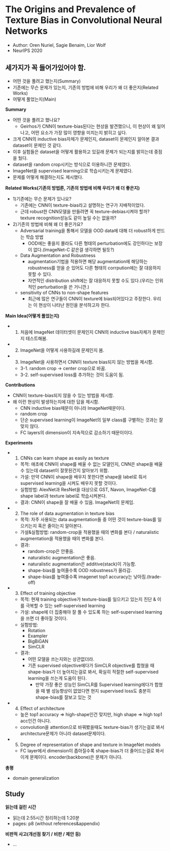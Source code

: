 # The Origins and Prevalence of Texture Bias in Convolutional Neural Networks
- Author: Oren Nuriel, Sagie Benaim, Lior Wolf
- NeurIPS 2020

## 세가지가 꼭 들어가있어야 함.
- 어떤 것을 풀려고 했는지(Summary)
- 기존에는 무슨 문제가 있는지, 기존의 방법에 비해 우리가 왜 더 좋은지(Related Works)
- 어떻게 풀었는지(Main)

**Summary**
- 어떤 것을 풀려고 했나요?
  - Geirhos가 CNN이 texture-bias된다는 현상을 발견했으니, 이 현상이 왜 일어나고, 어떤 요소가 가장 많이 영향을 미치는지 밝히고 싶다.
- 크게 CNN의 inductive bias자체가 문제인지, dataset이 문제인지 알아본 결과 dataset이 문제인 것 같다.
- 이후 실험들은 dataset을 어떻게 활용하고 있길래 문제가 되는지를 밝히는데 중점을 뒀다.
- dataset을 random crop시키는 방식으로 이용하니깐 문제였다.
- ImageNet을 supervised learning으로 학습시키는게 문제였다.
- 문제를 어떻게 해결하는지도 제시했다.

**Related Works(기존의 방법론, 기존의 방법에 비해 우리가 왜 더 좋은지)**
- 1)기존에는 무슨 문제가 있나요?
  - 기존에는 CNN이 texture-bias라고 설명하는 연구가 지배적이었다. 
  - 근데 robust한 CNN모델을 만들려면 꼭 texture-debias시켜야 할까? texture recognition성능도 같이 높일 수는 없을까?
- 2)기존의 방법에 비해 왜 더 좋은가요?
  - Adversarial training을 통해서 모델을 OOD data에 대해 더 robust하게 만드는 학습 방법
    - OOD에는 좋을지 몰라도 다른 형태의 perturbation에도 강인하다는 보장이 없다.(ImageNet-C 같은걸 생각하면 될듯?)
  - Data Augmentation and Robustness
    - augmentation기법을 적용하면 해당 augmentation에 해당하는 robustness를 얻을 순 있어도 다른 형태의 corrpution에는 잘 대응하지 못할 수 있다.
    - 자연적인 distribution shift에는 잘 대응하지 못할 수도 있다.(우리는 인위적인 perturbation을 쓴 거니깐.)
  - sensitivity of CNNs to non-shape features
    - 최근에 많은 연구들이 CNN이 texture에 bias되어있다고 주장한다. 우리는 이 현상이 나타난 원인을 분석하고자 한다.

**Main Idea(어떻게 풀었는지)**
- 1) 처음에 ImageNet 데이터셋이 문제인지 CNN의 inductive bias자체가 문제인지 테스트해봄.
- 2) ImageNet을 어떻게 사용하길래 문제인지 봄.
- 3) ImageNet을 사용하면서 CNN이 texture bias되지 않는 방법을 제시함.
  - 3-1. random crop -> center crop으로 바꿈.
  - 3-2. self-supervised loss를 추가하는 것이 도움이 됨.

**Contributions**
- CNN이 texture-bias되지 않을 수 있는 방법을 제시함.
- 왜 이런 현상이 발생하는지에 대한 답을 제시함.
  - CNN inductive bias때문이 아니라 ImageNet때문이다.
  - random crop
  - 단순 supervised learning이 ImageNet의 일부 class를 구별하는 것과는 잘 맞지 않다.
  - FC layers의 dimension이 지속적으로 감소하기 때문이이다.

**Experiments**
- 1) CNNs can learn shape as easily as texture
  - 목적: 애초에 CNN이 shape를 배울 수 없는 모델인지, CNN은 shape을 배울 수 있는데 dataset이 잘못된건지 알아보기 위함.
  - 가설: 만약 CNN이 shape을 배우지 못한다면 shape을 label로 줘서 supervised learning을 시켜도 배우지 못할 것이다.
  - 실험방법: AlexNet과 ResNet을 대상으로 GST, Navon, ImageNet-C를 shape label과 texture label로 학습시켜본다.
  - 결과: CNN이 shape을 잘 배울 수 있음. ImageNet의 문제임.
- 2) The role of data augmentation in texture bias
  - 목적: 자주 사용되는 data augmentation들 중 어떤 것이 texture-bias를 일으키는지 혹은 줄이는지 알아본다.
  - 가설&실험방법: random-crop을 적용했을 때의 변화를 본다 / naturalistic augmentation을 적용했을 때의 변화를 본다.
  - 결과:
    - random-crop은 안좋음.
    - naturalistic augmentation은 좋음.
    - naturalistic augmentation은 additive(stack)이 가능함.
    - shape-bias를 높여줄수록 OOD robustness가 올라감.
    - shape-bias를 높여줄수록 imagenet top1 accuracy는 낮아짐.(trade-off)
- 3) Effect of training objective
  - 목적: 현재 training objective가 texture-bias를 일으키고 있는지 진단 & 이를 극복할 수 있는 self-supervised learning
  - 가설: shape에 더 집중해야 잘 풀 수 있도록 하는 self-supervised learning을 쓰면 더 좋아질 것이다.
  - 실험방법:
    - Rotation
    - Exampler
    - BigBiGAN
    - SimCLR
  - 결과:
    - 어떤 모델을 쓰는지와는 상관없더라.
    - 기존 supervised objective에다가 SimCLR objective를 합쳤을 때 shape-bias가 더 높아지는걸로 봐서, 확실히 적절한 self-supervised learning을 쓰는게 도움이 된다.
      - 만약 가장 좋은 성능인 SimCLR를 Supervised learning에다가 합쳤을 때 별 성능향상이 없었다면 현지 supervised loss도 충분히 shape-bias를 잘보고 있는 것
- 4) Effect of architecture
  - 높은 top1 accuracy => high-shape인건 맞지만, high shape => high top1 acc인건 아니다.
  - convolution을 attention으로 바꿔봤을때도 texture-bias가 생기는걸로 봐서 architecture문제가 아니라 dataset문제이다.
- 5) Degree of representation of shape and texture in ImageNet models
  - FC layer에서 dimension이 좁아질수록 shape-bias가 더 줄어드는걸로 봐서 이게 문제이다. encoder(backbone)은 문제가 아니다.

**총평**
- domain generalization

## Study

**읽는데 걸린 시간**
- 읽는데 2:55시간 정리하는데 1:20분
- pages: p8 (without references&appendix) 

**비판적 사고(개선점 찾기 / 비판 / 제안 등)**
- ...


